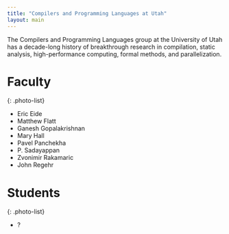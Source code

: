```yaml
---
title: "Compilers and Programming Languages at Utah"
layout: main
---
```


The Compilers and Programming Languages group at the University of
Utah has a decade-long history of breakthrough research in
compilation, static analysis, high-performance computing, formal
methods, and parallelization.

# Faculty

{: .photo-list}
- Eric Eide
- Matthew Flatt
- Ganesh Gopalakrishnan
- Mary Hall
- Pavel Panchekha
- P. Sadayappan
- Zvonimir Rakamaric
- John Regehr

# Students

{: .photo-list}
- ?
